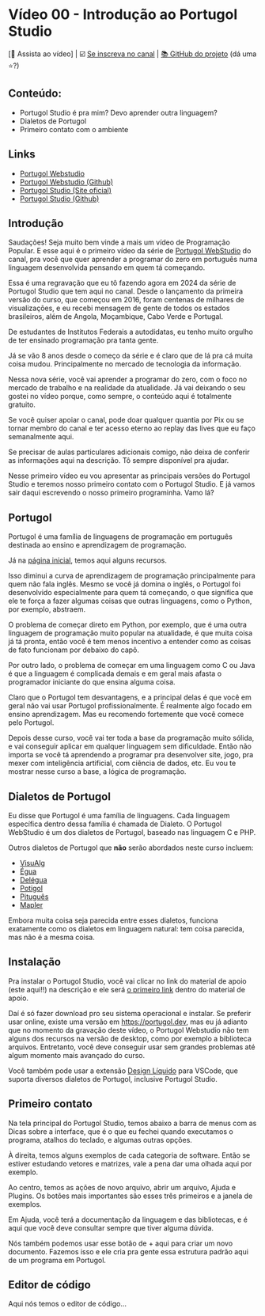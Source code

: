 # Vídeo 00 - Introdução ao Portugol Studio

[🎥 Assista ao vídeo] | ☑️ [Se inscreva no canal](https://www.youtube.com/@programacaopopular?sub_confirmation=1) | [📚 GitHub do projeto](https://github.com/hellmrf/programacaopopular/) (dá uma ⭐?)

## Conteúdo:

- Portugol Studio é pra mim? Devo aprender outra linguagem?
- Dialetos de Portugol
- Primeiro contato com o ambiente

## Links
- [Portugol Webstudio](https://portugol.dev/)
- [Portugol Webstudio (Github)](https://github.com/dgadelha/Portugol-Webstudio/)
- [Portugol Studio (Site oficial)](https://univali-lite.github.io/Portugol-Studio/)
- [Portugol Studio (Github)](https://github.com/UNIVALI-LITE/Portugol-Studio/)

## Introdução

Saudações! Seja muito bem vinde a mais um vídeo de Programação Popular. E esse aqui é o primeiro vídeo da série de [Portugol WebStudio](https://univali-lite.github.io/Portugol-Studio/) do canal, pra você que quer aprender a programar do zero em português numa linguagem desenvolvida pensando em quem tá começando.

Essa é uma regravação que eu tô fazendo agora em 2024 da série de Portugol Studio que tem aqui no canal. Desde o lançamento da primeira versão do curso, que começou em 2016, foram centenas de milhares de visualizações, e eu recebi mensagem de gente de todos os estados brasileiros, além de Angola, Moçambique, Cabo Verde e Portugal. 

De estudantes de Institutos Federais a autodidatas, eu tenho muito orgulho de ter ensinado programação pra tanta gente.

Já se vão 8 anos desde o começo da série e é claro que de lá pra cá muita coisa mudou. Principalmente no mercado de tecnologia da informação.

Nessa nova série, você vai aprender a programar do zero, com o foco no mercado de trabalho e na realidade da atualidade. Já vai deixando o seu gostei no vídeo porque, como sempre, o conteúdo aqui é totalmente gratuito.

Se você quiser apoiar o canal, pode doar qualquer quantia por Pix ou se tornar membro do canal e ter acesso eterno ao replay das lives que eu faço semanalmente aqui. 

Se precisar de aulas particulares adicionais comigo, não deixa de conferir as informações aqui na descrição. Tô sempre disponível pra ajudar.

Nesse primeiro vídeo eu vou apresentar as principais versões do Portugol Studio e teremos nosso primeiro contato com o Portugol Studio. E já vamos sair daqui escrevendo o nosso primeiro programinha. Vamo lá?

## Portugol

Portugol é uma família de linguagens de programação em português destinada ao ensino e aprendizagem de programação. 

Já na [página inicial](https://univali-lite.github.io/Portugol-Studio/), temos aqui alguns recursos.

Isso diminui a curva de aprendizagem de programação principalmente para quem não fala inglês. Mesmo se você já domina o inglês, o Portugol foi desenvolvido especialmente para quem tá começando, o que significa que ele te força a fazer algumas coisas que outras linguagens, como o Python, por exemplo, abstraem.

O problema de começar direto em Python, por exemplo, que é uma outra linguagem de programação muito popular na atualidade, é que muita coisa já tá pronta, então você é tem menos incentivo a entender como as coisas de fato funcionam por debaixo do capô.

Por outro lado, o problema de começar em uma linguagem como C ou Java é que a linguagem é complicada demais e em geral mais afasta o programador iniciante do que ensina alguma coisa.

Claro que o Portugol tem desvantagens, e a principal delas é que você em geral não vai usar Portugol profissionalmente. É realmente algo focado em ensino aprendizagem. Mas eu recomendo fortemente que você comece pelo Portugol.

Depois desse curso, você vai ter toda a base da programação muito sólida, e vai conseguir aplicar em qualquer linguagem sem dificuldade. Então não importa se você tá aprendendo a programar pra desenvolver site, jogo, pra mexer com inteligência artificial, com ciência de dados, etc. Eu vou te mostrar nesse curso a base, a lógica de programação.

## Dialetos de Portugol

Eu disse que Portugol é uma família de linguagens. Cada linguagem específica dentro dessa família é chamada de Dialeto. O Portugol WebStudio é um dos dialetos de Portugol, baseado nas linguagem C e PHP.

Outros dialetos de Portugol que **não** serão abordados neste curso incluem:
- [VisuAlg](https://pt.wikipedia.org/wiki/Visualg)
- [Égua](https://egua.dev/)
- [Delégua](https://github.com/DesignLiquido/delegua)
- [Potigol](https://potigol.github.io/docs/)
- [Pituguês](https://github.com/DesignLiquido/delegua/wiki/Dialetos#pitugu%C3%AAs)
- [Mapler](https://portugol.sourceforge.io/)

Embora muita coisa seja parecida entre esses dialetos, funciona exatamente como os dialetos em linguagem natural: tem coisa parecida, mas não é a mesma coisa.

## Instalação

Pra instalar o Portugol Studio, você vai clicar no link do material de apoio (este aqui!!) na descrição e ele será [o primeiro link](https://github.com/UNIVALI-LITE/Portugol-Studio/releases) dentro do material de apoio.

Daí é só fazer download pro seu sistema operacional e instalar. Se preferir usar online, existe uma versão em https://portugol.dev, mas eu já adianto que no momento da gravação deste vídeo, o Portugol Webstudio não tem alguns dos recursos na versão de desktop, como por exemplo a biblioteca arquivos. Entretanto, você deve conseguir usar sem grandes problemas até algum momento mais avançado do curso.

Você também pode usar a extensão [Design Líquido](https://marketplace.visualstudio.com/items?itemName=designliquido.designliquido-vscode) para VSCode, que suporta diversos dialetos de Portugol, inclusive Portugol Studio.

## Primeiro contato

Na tela principal do Portugol Studio, temos abaixo a barra de menus com as Dicas sobre a interface, que é o que eu fechei quando executamos o programa, atalhos do teclado, e algumas outras opções.

À direita, temos alguns exemplos de cada categoria de software. Então se estiver estudando vetores e matrizes, vale a pena dar uma olhada aqui por exemplo.

Ao centro, temos as ações de novo arquivo, abrir um arquivo, Ajuda e Plugins. Os botões mais importantes são esses três primeiros e a janela de exemplos.

Em Ajuda, você terá a documentação da linguagem e das bibliotecas, e é aqui que você deve consultar sempre que tiver alguma dúvida.

Nós também podemos usar esse botão de + aqui para criar um novo documento. Fazemos isso e ele cria pra gente essa estrutura padrão aqui de um programa em Portugol.

## Editor de código

Aqui nós temos o editor de código...